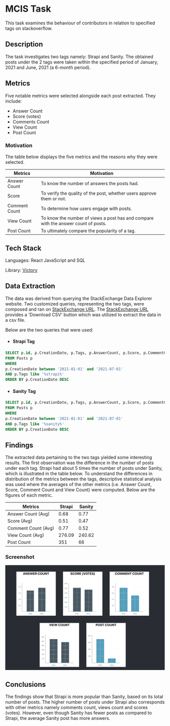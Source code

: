 # MCIS Task

This task examines the behaviour of contributors in relation to specified tags 
on stackoverflow.

## Description
The task investigates two tags namely: Strapi and Sanity. 
The obtained posts under the 2 tags were taken within the specified period 
of January, 2021 and June, 2021 (a 6-month period).

## Metrics
Five notable metrics were selected alongside each post extracted. They include:
+ Answer Count 
+ Score (votes) 
+ Comments Count
+ View Count
+ Post Count


### Motivation 
The table below displays the five metrics and the reasons why they were selected.

| Metrics             | Motivation        |
| ----------------- | ------------------------------------------------------------------ |
| Answer Count | To know the number of answers the posts had. |
| Score|  To verify the quality of the post, whether users approve them or not. |
| Comment Count |  To determine how users engage with posts.|
| View Count |  To know the number of views a post has and compare with the answer count of posts. |
| Post Count |  To ultimately compare the popularity of a tag. |

## Tech Stack 

Languages: React JavaScript and SQL

Library: [Victory](https://formidable.com/open-source/victory/gallery) 




## Data Extraction

The data was derived from querying the StackExchange Data Explorer website. 
Two customized queries, representing the two tags, were composed and ran on [StackExchange URL](https://data.stackexchange.com/stackoverflow/query/new).
The [StackExchange URL](https://data.stackexchange.com/stackoverflow/query/new) provides a 
'Download CSV' button which was utilized to extract the data in a csv file.

Below are the two queries that were used:
+ #### Strapi Tag 
```sql
SELECT p.id, p.CreationDate, p.Tags, p.AnswerCount, p.Score, p.CommentCount, p.ViewCount   
FROM Posts p
WHERE
p.CreationDate between '2021-01-01' and '2021-07-01'
AND p.Tags like '%strapi%' 
ORDER BY p.CreationDate DESC

```

+ #### Sanity Tag
```sql
SELECT p.id, p.CreationDate, p.Tags, p.AnswerCount, p.Score, p.CommentCount, p.ViewCount   
FROM Posts p
WHERE
p.CreationDate between '2021-01-01' and '2021-07-01'
AND p.Tags like '%sanity%' 
ORDER BY p.CreationDate DESC

```

## Findings

The extracted data pertaining to the two tags yielded some interesting results. 
The first observation was the difference in the number of posts under each tag. 
Strapi had about 5 times the number of posts under Sanity, which is illustrated in
the table below.
To understand the differences in distribution of the metrics between the tags, 
descriptive statistical analysis was used where the averages of the other metrics (i.e. 
Answer Count, Score, Comment Count and View
Count) were computed. Below are the figures of each metric.

| Metrics             | Strapi        | Sanity |
| ----------------- | ------------------- |  ------------------- |
| Answer Count (Avg) | 0.68  |  0.77    |
| Score (Avg)         | 0.51  |   0.47  |
| Comment Count (Avg) |  0.77 |   0.52  |
| View Count (Avg)  |  276.09  |  240.62    |
| Post Count        |   351 |    66  |



### Screenshot

![Charts Screenshot](./screenshot.png)




## Conclusions
The findings show that Strapi is more popular than Sanity, based on its total number of 
posts. The higher number of posts under Strapi also corresponds 
with other metrics namely comments count, views count and scores (votes). However, 
even though Sanity has fewer posts as compared to Strapi, the average Sanity 
post has more answers. 
